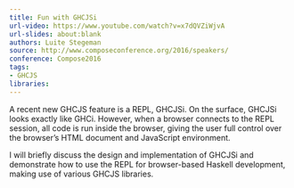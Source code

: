 ```yaml
---
title: Fun with GHCJSi
url-video: https://www.youtube.com/watch?v=x7dQVZiWjvA
url-slides: about:blank
authors: Luite Stegeman
source: http://www.composeconference.org/2016/speakers/
conference: Compose2016
tags: 
- GHCJS
libraries: 
---
```


A recent new GHCJS feature is a REPL, GHCJSi. On the surface, GHCJSi looks exactly like GHCi. 
However, when a browser connects to the REPL session, all code is run inside the browser, giving the user full control over the browser’s HTML document and JavaScript environment. 

I will briefly discuss the design and implementation of GHCJSi and demonstrate how to use the REPL for browser-based Haskell development, making use of various GHCJS libraries.
